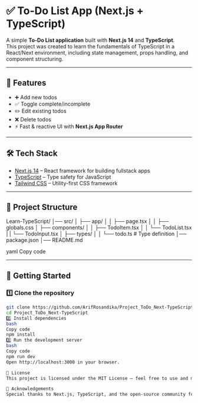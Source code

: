 # ✅ To-Do List App (Next.js + TypeScript)

A simple **To-Do List application** built with **Next.js 14** and **TypeScript**.  
This project was created to learn the fundamentals of TypeScript in a React/Next environment, including state management, props handling, and component structuring.

---

## 📌 Features
- ➕ Add new todos  
- ✅ Toggle complete/incomplete  
- ✏️ Edit existing todos  
- ❌ Delete todos  
- ⚡ Fast & reactive UI with **Next.js App Router**  

---

## 🛠️ Tech Stack
- [Next.js 14](https://nextjs.org/) – React framework for building fullstack apps  
- [TypeScript](https://www.typescriptlang.org/) – Type safety for JavaScript  
- [Tailwind CSS](https://tailwindcss.com/) – Utility-first CSS framework  

---

## 📂 Project Structure
Learn-TypeScript/
│── src/
│ ├── app/
│ │ ├── page.tsx
│ │ ├── globals.css 
│ ├── components/
│ │ ├── TodoItem.tsx 
│ │ └── TodoList.tsx 
| | └── TodoInput.tsx
│ ├── types/
│ │ └── todo.ts # Type definition
│── package.json
│── README.md

yaml
Copy code

---

## 🚀 Getting Started

### 1️⃣ Clone the repository
```bash
git clone https://github.com/ArifRosandika/Project_ToDo_Next-TypeScript.git
cd Project_ToDo_Next-TypeScript
2️⃣ Install dependencies
bash
Copy code
npm install
3️⃣ Run the development server
bash
Copy code
npm run dev
Open http://localhost:3000 in your browser.

📜 License
This project is licensed under the MIT License – feel free to use and modify it.

🙌 Acknowledgements
Special thanks to Next.js, TypeScript, and the open-source community for making web development easier!

